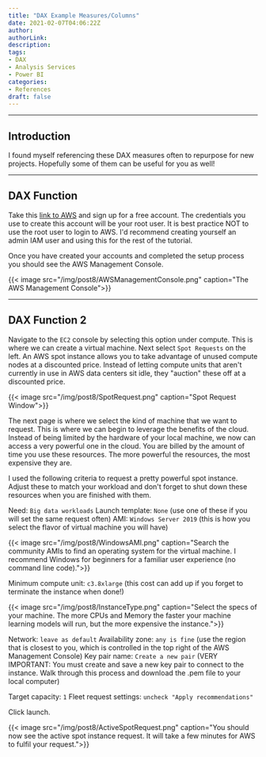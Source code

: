 ```yaml
---
title: "DAX Example Measures/Columns"
date: 2021-02-07T04:06:22Z
author:
authorLink:
description:
tags:
- DAX
- Analysis Services
- Power BI
categories:
- References
draft: false
---
```


***
## Introduction

I found myself referencing these DAX measures often to repurpose for new projects. Hopefully some of them can be useful for you as well!

***
## DAX Function
Take this [link to AWS](https://portal.aws.amazon.com/billing/signup#/start) and sign up for a free account.
The credentials you use to create this account will be your root user.
It is best practice NOT to use the root user to login to AWS.
I'd recommend creating yourself an admin IAM user and using this for the rest of the tutorial.

Once you have created your accounts and completed the setup process you should see the AWS Management Console.

{{< image src="/img/post8/AWSManagementConsole.png" caption="The AWS Management Console">}}

***
## DAX Function 2
Navigate to the `EC2` console by selecting this option under compute.
This is where we can create a virtual machine.
Next select `Spot Requests` on the left.
An AWS spot instance allows you to take advantage of unused compute nodes at a discounted price.
Instead of letting compute units that aren't currently in use in AWS data centers sit idle, they "auction" these off at a discounted price.

{{< image src="/img/post8/SpotRequest.png" caption="Spot Request Window">}}

The next page is where we select the kind of machine that we want to request.
This is where we can begin to leverage the benefits of the cloud.
Instead of being limited by the hardware of your local machine, we now can access a very powerful one in the cloud.
You are billed by the amount of time you use these resources. 
The more powerful the resources, the most expensive they are.

I used the following criteria to request a pretty powerful spot instance.
Adjust these to match your workload and don't forget to shut down these resources when you are finished with them.

Need: `Big data workloads`
Launch template: `None` (use one of these if you will set the same request often)
AMI: `Windows Server 2019` (this is how you select the flavor of virtual machine you will have)

{{< image src="/img/post8/WindowsAMI.png" caption="Search the community AMIs to find an operating system for the virtual machine. I recommend Windows for beginners for a familiar user experience (no command line code).">}}

Minimum compute unit: `c3.8xlarge` (this cost can add up if you forget to terminate the instance when done!) 

{{< image src="/img/post8/InstanceType.png" caption="Select the specs of your machine. The more CPUs and Memory the faster your machine learning models will run, but the more expensive the instance.">}}

Network: `leave as default`
Availability zone: `any is fine` (use the region that is closest to you, which is controlled in the top right of the AWS Management Console)
Key pair name: `Create a new pair` (VERY IMPORTANT: You must create and save a new key pair to connect to the instance. Walk through this process and download the .pem file to your local computer)

Target capacity: `1`
Fleet request settings: `uncheck "Apply recommendations"`

Click launch.

{{< image src="/img/post8/ActiveSpotRequest.png" caption="You should now see the active spot instance request. It will take a few minutes for AWS to fulfil your request.">}}
